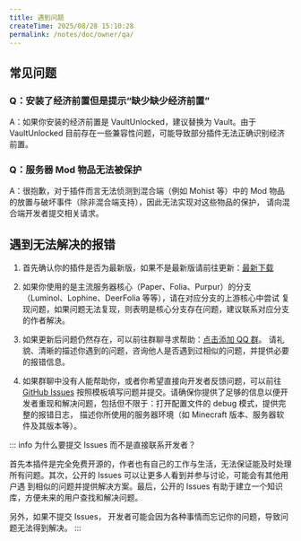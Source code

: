 ```yaml
---
title: 遇到问题
createTime: 2025/08/28 15:10:28
permalink: /notes/doc/owner/qa/
---
```


## 常见问题

### Q：安装了经济前置但是提示“缺少缺少经济前置”

A：如果你安装的经济前置是 VaultUnlocked，建议替换为 Vault。由于 VaultUnlocked 目前存在一些兼容性问题，可能导致部分插件无法正确识别经济前置。

### Q：服务器 Mod 物品无法被保护

A：很抱歉，对于插件而言无法侦测到混合端（例如 Mohist 等）中的 Mod 物品的放置与破坏事件（除非混合端支持），因此无法实现对这些物品的保护，
请向混合端开发者提交相关请求。

## 遇到无法解决的报错

1. 首先确认你的插件是否为最新版，如果不是最新版请前往更新：[最新下载](https://github.com/LunaDeerMC/Dominion/releases/latest)

2. 如果你使用的是主流服务器核心（Paper、Folia、Purpur）的分支 （Luminol、Lophine、DeerFolia 等等），请在对应分支的上游核心中尝试
复现问题，如果问题无法复现，则表明是核心分支存在问题，建议联系对应分支的作者解决。

3. 如果更新后问题仍然存在，可以前往群聊寻求帮助：[点击添加 QQ 群](https://qm.qq.com/q/WB9cJ55I0a)。
请礼貌、清晰的描述你遇到的问题，咨询他人是否遇到过相似的问题，并提供必要的报错信息。

4. 如果群聊中没有人能帮助你，或者你希望直接向开发者反馈问题，可以前往 [GitHub Issues](https://github.com/LunaDeerMC/Dominion/issues/new/choose)
按照模板填写问题并提交。请确保你提供了足够的信息以便开发者重现和解决问题，包括但不限于：打开配置文件的 debug 模式，提供完整的报错日志，
描述你所使用的服务器环境（如 Minecraft 版本、服务器软件及其版本等）。

::: info 为什么要提交 Issues 而不是直接联系开发者？

首先本插件是完全免费开源的，作者也有自己的工作与生活，无法保证能及时处理所有问题。其次，公开的 Issues 可以让更多人看到并参与讨论，可能会有其他用户遇
到相似的问题并提供解决方案。最后，公开的 Issues 有助于建立一个知识库，方便未来的用户查找和解决问题。

另外，如果不提交 Issues， 开发者可能会因为各种事情而忘记你的问题，导致问题无法得到解决。
:::
